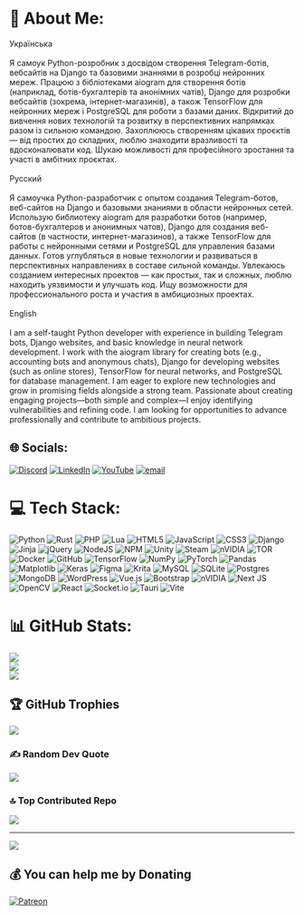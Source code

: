 # 💫 About Me:
Українська<br><br>Я самоук Python-розробник з досвідом створення Telegram-ботів, вебсайтів на Django та базовими знаннями в розробці нейронних мереж. Працюю з бібліотеками aiogram для створення ботів (наприклад, ботів-бухгалтерів та анонімних чатів), Django для розробки вебсайтів (зокрема, інтернет-магазинів), а також TensorFlow для нейронних мереж і PostgreSQL для роботи з базами даних. Відкритий до вивчення нових технологій та розвитку в перспективних напрямках разом із сильною командою. Захоплююсь створенням цікавих проєктів — від простих до складних, люблю знаходити вразливості та вдосконалювати код. Шукаю можливості для професійного зростання та участі в амбітних проєктах.<br><br>Русский<br><br>Я самоучка Python-разработчик с опытом создания Telegram-ботов, веб-сайтов на Django и базовыми знаниями в области нейронных сетей. Использую библиотеку aiogram для разработки ботов (например, ботов-бухгалтеров и анонимных чатов), Django для создания веб-сайтов (в частности, интернет-магазинов), а также TensorFlow для работы с нейронными сетями и PostgreSQL для управления базами данных. Готов углубляться в новые технологии и развиваться в перспективных направлениях в составе сильной команды. Увлекаюсь созданием интересных проектов — как простых, так и сложных, люблю находить уязвимости и улучшать код. Ищу возможности для профессионального роста и участия в амбициозных проектах.<br><br>English<br><br>I am a self-taught Python developer with experience in building Telegram bots, Django websites, and basic knowledge in neural network development. I work with the aiogram library for creating bots (e.g., accounting bots and anonymous chats), Django for developing websites (such as online stores), TensorFlow for neural networks, and PostgreSQL for database management. I am eager to explore new technologies and grow in promising fields alongside a strong team. Passionate about creating engaging projects—both simple and complex—I enjoy identifying vulnerabilities and refining code. I am looking for opportunities to advance professionally and contribute to ambitious projects.


## 🌐 Socials:
[![Discord](https://img.shields.io/badge/Discord-%237289DA.svg?logo=discord&logoColor=white)](https://discord.gg/aQ6jdpHr) [![LinkedIn](https://img.shields.io/badge/LinkedIn-%230077B5.svg?logo=linkedin&logoColor=white)](https://linkedin.com/in/%D0%BD%D0%B5%D0%B7%D0%B3%D0%BE%D0%B4%D1%8E%D0%BA-%D0%BC%D0%B8%D1%80%D0%BE%D1%81%D0%BB%D0%B0%D0%B2-4960a22a0/) [![YouTube](https://img.shields.io/badge/YouTube-%23FF0000.svg?logo=YouTube&logoColor=white)](https://youtube.com/@mirozr6707) [![email](https://img.shields.io/badge/Email-D14836?logo=gmail&logoColor=white)](mailto:miroslavnezgoduk8@gmail.com) 

# 💻 Tech Stack:
![Python](https://img.shields.io/badge/python-3670A0?style=for-the-badge&logo=python&logoColor=ffdd54) ![Rust](https://img.shields.io/badge/rust-%23000000.svg?style=for-the-badge&logo=rust&logoColor=white) ![PHP](https://img.shields.io/badge/php-%23777BB4.svg?style=for-the-badge&logo=php&logoColor=white) ![Lua](https://img.shields.io/badge/lua-%232C2D72.svg?style=for-the-badge&logo=lua&logoColor=white) ![HTML5](https://img.shields.io/badge/html5-%23E34F26.svg?style=for-the-badge&logo=html5&logoColor=white) ![JavaScript](https://img.shields.io/badge/javascript-%23323330.svg?style=for-the-badge&logo=javascript&logoColor=%23F7DF1E) ![CSS3](https://img.shields.io/badge/css3-%231572B6.svg?style=for-the-badge&logo=css3&logoColor=white) ![Django](https://img.shields.io/badge/django-%23092E20.svg?style=for-the-badge&logo=django&logoColor=white) ![Jinja](https://img.shields.io/badge/jinja-white.svg?style=for-the-badge&logo=jinja&logoColor=black) ![jQuery](https://img.shields.io/badge/jquery-%230769AD.svg?style=for-the-badge&logo=jquery&logoColor=white) ![NodeJS](https://img.shields.io/badge/node.js-6DA55F?style=for-the-badge&logo=node.js&logoColor=white) ![NPM](https://img.shields.io/badge/NPM-%23CB3837.svg?style=for-the-badge&logo=npm&logoColor=white) ![Unity](https://img.shields.io/badge/unity-%23000000.svg?style=for-the-badge&logo=unity&logoColor=white) ![Steam](https://img.shields.io/badge/steam-%23000000.svg?style=for-the-badge&logo=steam&logoColor=white) ![nVIDIA](https://img.shields.io/badge/nVIDIA-%2376B900.svg?style=for-the-badge&logo=nVIDIA&logoColor=white) ![TOR](https://img.shields.io/badge/tor-%237E4798.svg?style=for-the-badge&logo=tor-project&logoColor=white) ![Docker](https://img.shields.io/badge/docker-%230db7ed.svg?style=for-the-badge&logo=docker&logoColor=white) ![GitHub](https://img.shields.io/badge/github-%23121011.svg?style=for-the-badge&logo=github&logoColor=white) ![TensorFlow](https://img.shields.io/badge/TensorFlow-%23FF6F00.svg?style=for-the-badge&logo=TensorFlow&logoColor=white) ![NumPy](https://img.shields.io/badge/numpy-%23013243.svg?style=for-the-badge&logo=numpy&logoColor=white) ![PyTorch](https://img.shields.io/badge/PyTorch-%23EE4C2C.svg?style=for-the-badge&logo=PyTorch&logoColor=white) ![Pandas](https://img.shields.io/badge/pandas-%23150458.svg?style=for-the-badge&logo=pandas&logoColor=white) ![Matplotlib](https://img.shields.io/badge/Matplotlib-%23ffffff.svg?style=for-the-badge&logo=Matplotlib&logoColor=black) ![Keras](https://img.shields.io/badge/Keras-%23D00000.svg?style=for-the-badge&logo=Keras&logoColor=white) ![Figma](https://img.shields.io/badge/figma-%23F24E1E.svg?style=for-the-badge&logo=figma&logoColor=white) ![Krita](https://img.shields.io/badge/Krita-203759?style=for-the-badge&logo=krita&logoColor=EEF37B) ![MySQL](https://img.shields.io/badge/mysql-4479A1.svg?style=for-the-badge&logo=mysql&logoColor=white) ![SQLite](https://img.shields.io/badge/sqlite-%2307405e.svg?style=for-the-badge&logo=sqlite&logoColor=white) ![Postgres](https://img.shields.io/badge/postgres-%23316192.svg?style=for-the-badge&logo=postgresql&logoColor=white) ![MongoDB](https://img.shields.io/badge/MongoDB-%234ea94b.svg?style=for-the-badge&logo=mongodb&logoColor=white) ![WordPress](https://img.shields.io/badge/WordPress-%23117AC9.svg?style=for-the-badge&logo=WordPress&logoColor=white) ![Vue.js](https://img.shields.io/badge/vue.js-%2335495e.svg?style=for-the-badge&logo=vuedotjs&logoColor=%234FC08D) ![Bootstrap](https://img.shields.io/badge/bootstrap-%238511FA.svg?style=for-the-badge&logo=bootstrap&logoColor=white) ![nVIDIA](https://img.shields.io/badge/cuda-000000.svg?style=for-the-badge&logo=nVIDIA&logoColor=green) ![Next JS](https://img.shields.io/badge/Next-black?style=for-the-badge&logo=next.js&logoColor=white) ![OpenCV](https://img.shields.io/badge/opencv-%23white.svg?style=for-the-badge&logo=opencv&logoColor=white) ![React](https://img.shields.io/badge/react-%2320232a.svg?style=for-the-badge&logo=react&logoColor=%2361DAFB) ![Socket.io](https://img.shields.io/badge/Socket.io-black?style=for-the-badge&logo=socket.io&badgeColor=010101) ![Tauri](https://img.shields.io/badge/tauri-%2324C8DB.svg?style=for-the-badge&logo=tauri&logoColor=%23FFFFFF) ![Vite](https://img.shields.io/badge/vite-%23646CFF.svg?style=for-the-badge&logo=vite&logoColor=white)
# 📊 GitHub Stats:
![](https://github-readme-stats.vercel.app/api?username=Miroslavchen&theme=dark&hide_border=false&include_all_commits=false&count_private=false)<br/>
![](https://nirzak-streak-stats.vercel.app/?user=Miroslavchen&theme=dark&hide_border=false)<br/>
![](https://github-readme-stats.vercel.app/api/top-langs/?username=Miroslavchen&theme=dark&hide_border=false&include_all_commits=false&count_private=false&layout=compact)

## 🏆 GitHub Trophies
![](https://github-profile-trophy.vercel.app/?username=Miroslavchen&theme=radical&no-frame=false&no-bg=true&margin-w=4)

### ✍️ Random Dev Quote
![](https://quotes-github-readme.vercel.app/api?type=horizontal&theme=radical)

### 🔝 Top Contributed Repo
![](https://github-contributor-stats.vercel.app/api?username=Miroslavchen&limit=5&theme=dark&combine_all_yearly_contributions=true)

---
[![](https://visitcount.itsvg.in/api?id=Miroslavchen&icon=0&color=0)](https://visitcount.itsvg.in)

  ## 💰 You can help me by Donating
  [![Patreon](https://img.shields.io/badge/Patreon-F96854?style=for-the-badge&logo=patreon&logoColor=white)](https://www.patreon.com/c/Mirozr) 

  
<!-- Proudly created with GPRM ( https://gprm.itsvg.in ) -->
